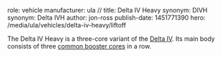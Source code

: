 role: vehicle
manufacturer: ula
//
title: Delta IV Heavy
synonym: DIVH
synonym: Delta IVH
author: jon-ross
publish-date: 1451771390
hero: /media/ula/vehicles/delta-iv-heavy/liftoff

The Delta IV Heavy is a three-core variant of the
[Delta IV](term). Its main body consists of three
[common booster cores](term:cbc) in a row.
